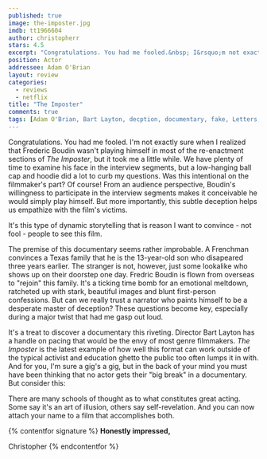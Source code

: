 ```yaml
---
published: true
image: the-imposter.jpg
imdb: tt1966604
author: christopherr
stars: 4.5
excerpt: "Congratulations. You had me fooled.&nbsp; I&rsquo;m not exactly sure when I realized that Fr&eacute;d&eacute;ric Boudin wasn&rsquo;t playing himself in most of the re-enactment sections of <em>The Imposter</em>, but it took me a little while. We have plenty of time to examine his face in the interview segments, but a low-hanging ball cap and hoodie did a lot to curb my questions. Was this intentional on the filmmaker&rsquo;s part? Of course! From an audience perspective, Boudin&rsquo;s willingness to participate in the interview segments makes it conceivable he would simply play himself. But more importantly, this subtle deception helps us empathize with the film&rsquo;s victims."
position: Actor
addressee: Adam O'Brian
layout: review
categories: 
  - reviews
  - netflix
title: "The Imposter"
comments: true
tags: [Adam O'Brian, Bart Layton, decption, documentary, fake, Letters, narrator, netflix.ca, unreliable]
---
```

Congratulations. You had me fooled.  I'm not exactly sure when I realized that Frederic Boudin wasn't playing himself in most of the re-enactment sections of _The Imposter_, but it took me a little while. We have plenty of time to examine his face in the interview segments, but a low-hanging ball cap and hoodie did a lot to curb my questions. Was this intentional on the filmmaker's part? Of course! From an audience perspective, Boudin's willingness to participate in the interview segments makes it conceivable he would simply play himself. But more importantly, this subtle deception helps us empathize with the film's victims.

It's this type of dynamic storytelling that is reason I want to convince - not fool - people to see this film.

The premise of this documentary seems rather improbable. A Frenchman convinces a Texas family that he is the 13-year-old son who disapeared three years earlier.  The stranger is not, however, just some lookalike who shows up on their doorstep one day. Fredric Boudin is flown from overseas to "rejoin" this family. It's a ticking time bomb for an emotional meltdown, ratcheted up with stark, beautiful images and blunt first-person confessions. But can we really trust a narrator who paints himself to be a desperate master of deception?  These questions become key, especially during a major twist that had me gasp out loud.

It's a treat to discover a documentary this riveting. Director Bart Layton has a handle on pacing that would be the envy of most genre filmmakers.  _The Imposter_ is the latest example of how well this format can work outside of the typical activist and education ghetto the public too often lumps it in with. And for you, I'm sure a gig's a gig, but in the back of your mind you must have been thinking that no actor gets their "big break" in a documentary. But consider this:

There are many schools of thought as to what constitutes great acting.  Some say it's an art of illusion, others say self-revelation. And you can now attach your name to a film that accomplishes both.

{% contentfor signature %}
**Honestly impressed,**

Christopher
{% endcontentfor %}